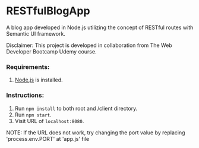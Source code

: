 # RESTfulBlogApp
A blog app developed in Node.js utilizing the concept of RESTful routes with Semantic UI framework.

Disclaimer: This project is developed in collaboration from The Web Developer Bootcamp Udemy course.

### Requirements:
1. [Node.js](https://nodejs.org/en/) is installed.

### Instructions:
1. Run `npm install` to both root and /client directory.
3. Run `npm start`.
4. Visit URL of `localhost:8080`.

NOTE: If the URL does not work, try changing the port value by replacing 'process.env.PORT' at 'app.js' file
